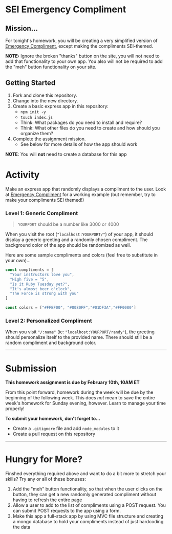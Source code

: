 # SEI Emergency Compliment

## Mission…

For tonight's homework, you will be creating a very simplified version of [Emergency Compliment](http://emergencycompliment.com/), except making the compliments SEI-themed.

**NOTE:** Ignore the broken "thanks" button on the site, you will not need to add that functionality to your own app. You also will not be required to add the "meh" button functionality on your site.

## Getting Started 

1. Fork and clone this repository.
1. Change into the new directory.
1. Create a basic express app in this repository: 
    - `npm init -y`
    - `touch index.js` 
    - Think: What packages do you need to install and require?
    - Think: What other files do you need to create and how should you organize them?
4. Complete the assignment mission.
    - See below for more details of how the app should work

**NOTE**: You will **not** need to create a database for this app 

# Activity 

Make an express app that randomly displays a compliment to the user. Look at [Emergency Compliment](http://emergencycompliment.com/) for a working example (but remember, try to make your compliments SEI themed!)

### Level 1: Generic Compliment

>`YOURPORT` should be a number like 3000 or 4000

When you visit the root (`"localhost:YOURPORT/"`) of your app, it should display a generic greeting and a randomly chosen compliment. The background color of the app should be randomized as well.

Here are some sample compliments and colors (feel free to substitute in your own)...

```js
const compliments = [
  "Your instructors love you",
  "High five = ^5",
  "Is it Ruby Tuesday yet?",
  "It's almost beer o'clock",
  "The Force is strong with you"
]

const colors = ["#FFBF00", "#0080FF","#01DF3A","#FF0080"]
```

### Level 2: Personalized Compliment

When you visit `"/:name"` (ie: `"localhost:YOURPORT/randy"`), the greeting should personalize itself to the provided name. There should still be a random compliment and background color.

---

# Submission 

**This homework assignment is due by February 10th, 10AM ET** 

From this point forward, homework during the week will be due by the beginning of the following week. This does _not_ mean to save the entire week's homework for Sunday evening, however. Learn to manage your time properly! 

**To submit your homework, don't forget to...**

  - Create a `.gitignore` file and add `node_modules` to it 
  - Create a pull request on this repository 

---

# Hungry for More?

Finshed everything required above and want to do a bit more to stretch your skills? Try any or all of these bonuses:

1. Add the "meh" button functionality, so that when the user clicks on the button, they can get a new randomly generated compliment without having to refresh the entire page
1. Allow a user to add to the list of compliments using a POST request. You can submit POST requests to the app using a form.
1. Make this app a full-stack app by using MVC file structure and creating a mongo database to hold your compliments instead of just hardcoding the data
